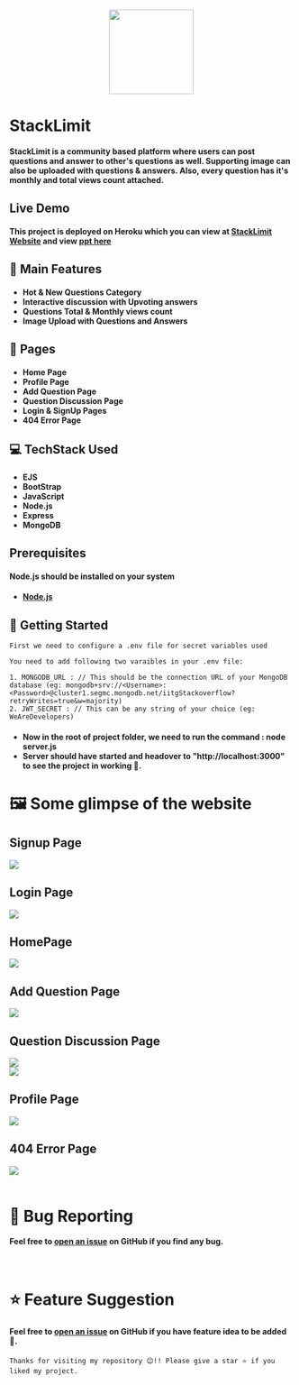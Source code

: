 <br />
<p align="center"><img src="./assets/StackLimit.png" height="150"></p>

# StackLimit
#### StackLimit is a community based platform where users can post questions and answer to other's questions as well. Supporting image can also be uploaded with questions & answers. Also, every question has it's monthly and total views count attached.

## Live Demo
#### This project is deployed on Heroku which you can view at [StackLimit Website](https://stacklimit.herokuapp.com/) and view [ppt here](https://www.canva.com/design/DAFF49-0bHk/aEyEdeepZc3-sbK5RlnjVw/view?utm_content=DAFF49-0bHk&utm_campaign=designshare&utm_medium=link&utm_source=viewer)

## 🧩 Main Features
#### <ul><li>Hot & New Questions Category</li><li>Interactive discussion with Upvoting answers</li><li>Questions Total & Monthly views count</li><li>Image Upload with Questions and Answers</li></ul>

## 📖 Pages
#### <ul><li>Home Page</li><li>Profile Page</li><li>Add Question Page</li><li>Question Discussion Page</li><li>Login & SignUp Pages</li><li>404 Error Page</li></ul>

## 💻 TechStack Used
#### <ul><li>EJS</li><li>BootStrap</li><li>JavaScript</li><li>Node.js</li><li>Express</li><li>MongoDB</li></ul>

## Prerequisites
#### Node.js should be installed on your system
#### <ul><li>[Node.js](https://nodejs.org/en/)</li></ul>

## 🎪 Getting Started
```
First we need to configure a .env file for secret variables used

You need to add following two varaibles in your .env file:

1. MONGODB_URL : // This should be the connection URL of your MongoDB database (eg: mongodb+srv://<Username>:<Password>@cluster1.segmc.mongodb.net/iitgStackoverflow?retryWrites=true&w=majority)
2. JWT_SECRET : // This can be any string of your choice (eg: WeAreDevelopers)
```
#### <ul><li>Now in the root of project folder, we need to run the command : node server.js</li><li>Server should have started and headover to "http://localhost:3000" to see the project in working 🙌.</li></ul>

# 🖼️ Some glimpse of the website
## Signup Page
<img src="assets/SignUp.png">
<br />

## Login Page
<img src="assets/Login.png">
<br />

## HomePage
<img src="assets/HomePage.png">
<br />

## Add Question Page
<img src="assets/AskQuestion.png">
<br />

## Question Discussion Page
<img src="assets/QnA_1.png">
<br />
<img src="assets/QnA_2.png">
<br />

## Profile Page
<img src="assets/Profile.png">
<br />

## 404 Error Page
<img src="assets/NotFound.png">
<br />
<br />

# 🐛 Bug Reporting
#### Feel free to [open an issue](https://github.com/Kunalpal215/stacklimit-community-QnA-platform/issues) on GitHub if you find any bug.

<br />

# ⭐ Feature Suggestion
#### Feel free to [open an issue](https://github.com/Kunalpal215/stacklimit-community-QnA-platform/issues) on GitHub if you have feature idea to be added 🙌.

```
Thanks for visiting my repository 😊!! Please give a star ⭐ if you liked my project.
```
